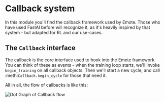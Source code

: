 # Callback system


In this module you'll find the callback framework used by Emote. Those
who have used FastAI before will recognize it, as it's heavily
inspired by that system - but adapted for RL and our use-cases.

## The `Callback` interface

The callback is the core interface used to hook into the Emote framework. You can think of these as events - when the training loop starts, we'll invoke `begin_training` on all callback objects. Then we'll start a new cycle, and call :meth:`Callback.begin_cycle` for those that need it.

All in all, the flow of callbacks is like this:

![Dot Graph of Callback flow](./callback.png)
